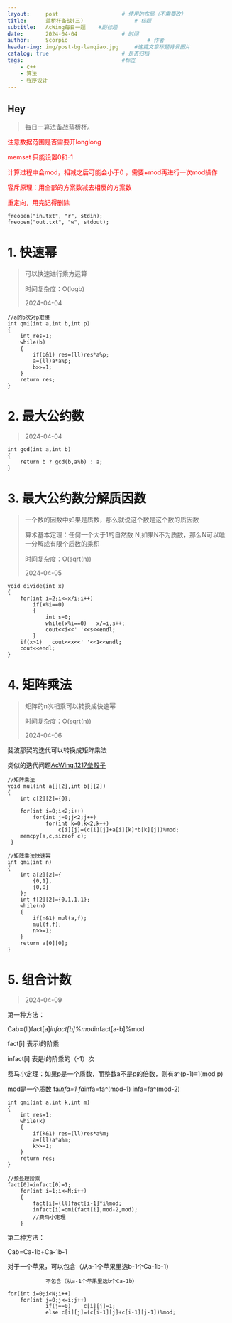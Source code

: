 ```yaml
---
layout:     post   				    # 使用的布局（不需要改）
title:      蓝桥杯备战(三) 				# 标题 
subtitle:   AcWing每日一题    #副标题
date:       2024-04-04 				# 时间
author:     Scorpio 						# 作者
header-img: img/post-bg-lanqiao.jpg 	#这篇文章标题背景图片
catalog: true 						# 是否归档
tags:								#标签
    - c++
    - 算法
    - 程序设计
---
```

## Hey
>每日一算法备战蓝桥杯。

<font color='red'>注意数据范围是否需要开longlong</font>

<font color='red'>memset 只能设置0和-1</font>

<font color='red'>计算过程中会mod，相减之后可能会小于0 ，需要+mod再进行一次mod操作</font>

<font color='red'>容斥原理：用全部的方案数减去相反的方案数</font>

<font color='red'>重定向，用完记得删除</font>

```
freopen("in.txt", "r", stdin);
freopen("out.txt", "w", stdout);
```

# 1. 快速幂
>可以快速进行乘方运算
>
>时间复杂度：O(logb)
>
>2024-04-04  


```
//a的b次对p取模
int qmi(int a,int b,int p)
{
	int res=1;
	while(b)
	{
		if(b&1)	res=(ll)res*a%p;
		a=(ll)a*a%p;
		b>>=1;
	}
	return res;
}
```

# 2. 最大公约数
>2024-04-04  

```
int gcd(int a,int b)
{
    return b ? gcd(b,a%b) : a; 
}
```

# 3. 最大公约数分解质因数
>一个数的因数中如果是质数，那么就说这个数是这个数的质因数
>
>算术基本定理：任何一个大于1的自然数 N,如果N不为质数，那么N可以唯一分解成有限个质数的乘积
>
>时间复杂度：O(sqrt(n))
>
>2024-04-05 

```
void divide(int x)
{
    for(int i=2;i<=x/i;i++)
        if(x%i==0)
        {
            int s=0;
            while(x%i==0)   x/=i,s++;
            cout<<i<<' '<<s<<endl;
        }
    if(x>1)   cout<<x<<' '<<1<<endl;
    cout<<endl;
}
```


# 4. 矩阵乘法
>矩阵的n次相乘可以转换成快速幂 
>
>时间复杂度：O(sqrt(n))
>
>2024-04-06 


斐波那契的迭代可以转换成矩阵乘法 

类似的迭代问题[AcWing.1217垒骰子](https://www.acwing.com/problem/content/1219/)



```
//矩阵乘法
void mul(int a[][2],int b[][2])
{
    int c[2][2]={0};

    for(int i=0;i<2;i++)
        for(int j=0;j<2;j++)
            for(int k=0;k<2;k++)
                c[i][j]=(c[i][j]+a[i][k]*b[k][j])%mod;
    memcpy(a,c,sizeof c);
 }

//矩阵乘法快速幂
int qmi(int n)
{
    int a[2][2]={
        {0,1},
        {0,0}
    };
    int f[2][2]={0,1,1,1};
    while(n)
    {
        if(n&1) mul(a,f);
        mul(f,f);
        n>>=1;
    }
    return a[0][0];
}
```


# 5. 组合计数
>
>2024-04-09 

第一种方法：

Cab=(ll)fact[a]*infact[b]%mod*infact[a-b]%mod

fact[i] 表示i的阶乘  

infact[i] 表是i的阶乘的（-1）次

费马小定理：如果p是一个质数，而整数a不是p的倍数，则有a^(p-1)≡1(mod p)

mod是一个质数  fa*infa=1  fa*infa=fa^(mod-1)  infa=fa^(mod-2)  


```
int qmi(int a,int k,int m)
{
    int res=1;
    while(k)
    {
        if(k&1) res=(ll)res*a%m;
        a=(ll)a*a%m;
        k>>=1;
    }
    return res;
}

//预处理阶乘
fact[0]=infact[0]=1;
    for(int i=1;i<=N;i++)
    {
        fact[i]=(ll)fact[i-1]*i%mod;
        infact[i]=qmi(fact[i],mod-2,mod);
        //费马小定理
    }
```

第二种方法：

Cab=Ca-1b+Ca-1b-1

对于一个苹果，可以包含（从a-1个苹果里选b-1个Ca-1b-1）

                不包含（从a-1个苹果里选b个Ca-1b） 
		


```
for(int i=0;i<N;i++)
	for(int j=0;j<=i;j++)
            if(j==0)    c[i][j]=1;
            else c[i][j]=(c[i-1][j]+c[i-1][j-1])%mod; 
```

